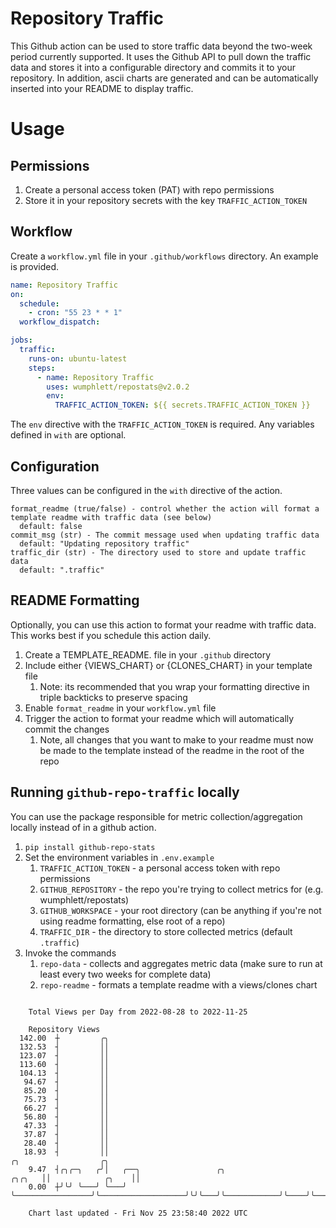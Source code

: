 # Repository Traffic

This Github action can be used to store traffic data beyond the two-week period currently supported.
It uses the Github API to pull down the traffic data and stores it into a configurable directory and commits it to your 
repository. In addition, ascii charts are generated and can be automatically inserted into your README to display traffic.

# Usage
## Permissions
1. Create a personal access token (PAT) with repo permissions
2. Store it in your repository secrets with the key `TRAFFIC_ACTION_TOKEN`

## Workflow
Create a `workflow.yml` file in your `.github/workflows` directory. An example is provided.

```yaml
name: Repository Traffic
on:
  schedule:
    - cron: "55 23 * * 1"
  workflow_dispatch:

jobs:
  traffic:
    runs-on: ubuntu-latest
    steps:
      - name: Repository Traffic
        uses: wumphlett/repostats@v2.0.2
        env:
          TRAFFIC_ACTION_TOKEN: ${{ secrets.TRAFFIC_ACTION_TOKEN }}
```
The `env` directive with the `TRAFFIC_ACTION_TOKEN` is required. Any variables defined in `with` are optional.

## Configuration
Three values can be configured in the `with` directive of the action.
```
format_readme (true/false) - control whether the action will format a template readme with traffic data (see below)
  default: false
commit_msg (str) - The commit message used when updating traffic data
  default: "Updating repository traffic"
traffic_dir (str) - The directory used to store and update traffic data
  default: ".traffic"
```

## README Formatting
Optionally, you can use this action to format your readme with traffic data. This works best if you schedule this action
daily.

1. Create a TEMPLATE_README.<any type> file in your `.github` directory
2. Include either {VIEWS_CHART} or {CLONES_CHART} in your template file
   1. Note: its recommended that you wrap your formatting directive in triple backticks to preserve spacing
3. Enable `format_readme` in your `workflow.yml` file
4. Trigger the action to format your readme which will automatically commit the changes
   1. Note, all changes that you want to make to your readme must now be made to the template instead of the readme in the root of the repo

## Running `github-repo-traffic` locally
You can use the package responsible for metric collection/aggregation locally instead of in a github action.

1. `pip install github-repo-stats`
2. Set the environment variables in `.env.example`
   1. `TRAFFIC_ACTION_TOKEN` - a personal access token with repo permissions
   2. `GITHUB_REPOSITORY` - the repo you're trying to collect metrics for (e.g. wumphlett/repostats)
   3. `GITHUB_WORKSPACE` - your root directory (can be anything if you're not using readme formatting, else root of a repo)
   4. `TRAFFIC_DIR` - the directory to store collected metrics (default `.traffic`)
3. Invoke the commands
   1. `repo-data` - collects and aggregates metric data (make sure to run at least every two weeks for complete data)
   2. `repo-readme` - formats a template readme with a views/clones chart

```

    Total Views per Day from 2022-08-28 to 2022-11-25

    Repository Views
  142.00  ┼         ╭╮
  132.53  ┤         ││
  123.07  ┤         ││
  113.60  ┤         ││
  104.13  ┤         ││
   94.67  ┤         ││
   85.20  ┤         ││
   75.73  ┤         ││
   66.27  ┤         ││
   56.80  ┤         ││
   47.33  ┤         ││
   37.87  ┤         ││
   28.40  ┤         ││
   18.93  ┤         ││                                                    ╭╮                  ╭╮
    9.47  ┤╭╮╭─╮   ╭╯│   ╭──╮                 ╭╮                   ╭╮╭╮   ││            ╭╮    ││
    0.00  ┼╯╰╯ ╰───╯ ╰───╯  ╰─────────────────╯╰───────────────────╯╰╯╰───╯╰────────────╯╰────╯╰────

    Chart last updated - Fri Nov 25 23:58:40 2022 UTC
    
```
